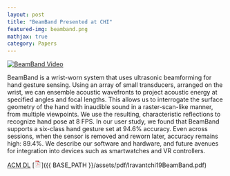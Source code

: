 ```yaml
---
layout: post
title: "BeamBand Presented at CHI"
featured-img: beamband.png
mathjax: true
category: Papers
---
```



[![BeamBand Video](http://img.youtube.com/vi/jhY4NsIW2kQ/0.jpg)](http://www.youtube.com/watch?v=jhY4NsIW2kQ "BeamBand")


BeamBand is a wrist-worn system that uses ultrasonic beamforming for hand gesture sensing. Using an array of small transducers, arranged on the wrist, we can ensemble acoustic wavefronts to project acoustic energy at specified angles and focal lengths. This allows us to interrogate the surface geometry of the hand with inaudible sound in a raster-scan-like manner, from multiple viewpoints. We use the resulting, characteristic reflections to recognize hand pose at 8 FPS. In our user study, we found that BeamBand supports a six-class hand gesture set at 94.6% accuracy. Even across sessions, when the sensor is removed and reworn later, accuracy remains high: 89.4%. We describe our software and hardware, and future avenues for integration into devices such as smartwatches and VR controllers.

[ACM DL](https://dl.acm.org/citation.cfm?id=3300245) [![pdf](/assets/icons16/pdf-icon.png)]({{ BASE_PATH }}/assets/pdf/Iravantchi19BeamBand.pdf)